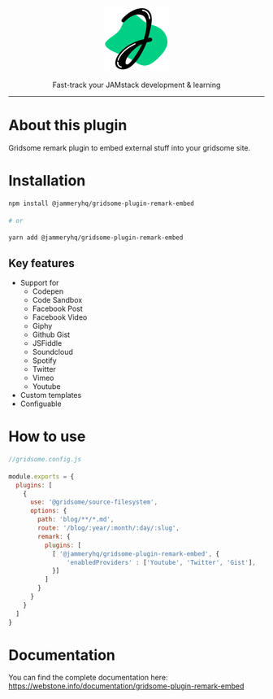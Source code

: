 <div align="center">

<a href="https://www.jammeryhq.com" title="JammeryHQ" target="_blank">

  <img src="./jammeryhq.png" width="128" />
  
</a>

<p>
Fast-track your JAMstack development & learning
</p>
</div>

<hr />

# About this plugin

Gridsome remark plugin to embed external stuff into your gridsome site.

# Installation

```bash
npm install @jammeryhq/gridsome-plugin-remark-embed

# or

yarn add @jammeryhq/gridsome-plugin-remark-embed
```

## Key features

* Support for
  * Codepen
  * Code Sandbox
  * Facebook Post
  * Facebook Video
  * Giphy
  * Github Gist
  * JSFiddle
  * Soundcloud
  * Spotify
  * Twitter
  * Vimeo
  * Youtube
* Custom templates
* Configuable

# How to use

```js
//gridsome.config.js

module.exports = {
  plugins: [
    {
      use: '@gridsome/source-filesystem',
      options: {
        path: 'blog/**/*.md',
        route: '/blog/:year/:month/:day/:slug',
        remark: {
          plugins: [
            [ '@jammeryhq/gridsome-plugin-remark-embed', {
                'enabledProviders' : ['Youtube', 'Twitter', 'Gist'],
            }]
          ]
        }
      }
    }
  ]
}
```

# Documentation

You can find the complete documentation here: https://webstone.info/documentation/gridsome-plugin-remark-embed
